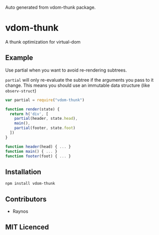 Auto generated from vdom-thunk package.

# vdom-thunk

<!--
    [![build status][1]][2]
    [![NPM version][3]][4]
    [![Coverage Status][5]][6]
    [![gemnasium Dependency Status][7]][8]
    [![Davis Dependency status][9]][10]
-->

<!-- [![browser support][11]][12] -->

A thunk optimization for virtual-dom

## Example

Use partial when you want to avoid re-rendering subtrees.

`partial` will only re-evaluate the subtree if the arguments
  you pass to it change. This means you should use an immutable
  data structure (like `observ-struct`)

```js
var partial = require("vdom-thunk")

function render(state) {
  return h('div', [
    partial(header, state.head),
    main(),
    partial(footer, state.foot)
  ])
}

function header(head) { ... }
function main() { ... }
function footer(foot) { ... }
```

## Installation

`npm install vdom-thunk`

## Contributors

 - Raynos

## MIT Licenced

  [1]: https://secure.travis-ci.org/Raynos/vdom-thunk.png
  [2]: https://travis-ci.org/Raynos/vdom-thunk
  [3]: https://badge.fury.io/js/vdom-thunk.png
  [4]: https://badge.fury.io/js/vdom-thunk
  [5]: https://coveralls.io/repos/Raynos/vdom-thunk/badge.png
  [6]: https://coveralls.io/r/Raynos/vdom-thunk
  [7]: https://gemnasium.com/Raynos/vdom-thunk.png
  [8]: https://gemnasium.com/Raynos/vdom-thunk
  [9]: https://david-dm.org/Raynos/vdom-thunk.png
  [10]: https://david-dm.org/Raynos/vdom-thunk
  [11]: https://ci.testling.com/Raynos/vdom-thunk.png
  [12]: https://ci.testling.com/Raynos/vdom-thunk
